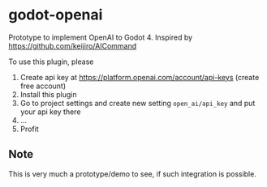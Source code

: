 # godot-openai
Prototype to implement OpenAI to Godot 4. Inspired by https://github.com/keijiro/AICommand

To use this plugin, please
1) Create api key at https://platform.openai.com/account/api-keys (create free account)
2) Install this plugin
3) Go to project settings and create new setting `open_ai/api_key` and put your api key there
4) ...
5) Profit

## Note
This is very much a prototype/demo to see, if such integration is possible.
